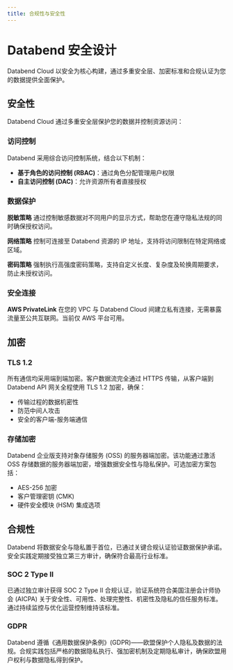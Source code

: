 ```yaml
---
title: 合规性与安全性
---
```


# Databend 安全设计

Databend Cloud 以安全为核心构建，通过多重安全层、加密标准和合规认证为您的数据提供全面保护。

## 安全性

Databend Cloud 通过多重安全层保护您的数据并控制资源访问：

### 访问控制

Databend 采用综合访问控制系统，结合以下机制：

- **基于角色的访问控制 (RBAC)**：通过角色分配管理用户权限
- **自主访问控制 (DAC)**：允许资源所有者直接授权

### 数据保护

**脱敏策略**
通过控制敏感数据对不同用户的显示方式，帮助您在遵守隐私法规的同时确保授权访问。

**网络策略**
控制可连接至 Databend 资源的 IP 地址，支持将访问限制在特定网络或区域。

**密码策略**
强制执行高强度密码策略，支持自定义长度、复杂度及轮换周期要求，防止未授权访问。

### 安全连接

**AWS PrivateLink**
在您的 VPC 与 Databend Cloud 间建立私有连接，无需暴露流量至公共互联网。当前仅 AWS 平台可用。

## 加密

### TLS 1.2

所有通信均采用端到端加密。客户数据流完全通过 HTTPS 传输，从客户端到 Databend API 网关全程使用 TLS 1.2 加密，确保：

- 传输过程的数据机密性
- 防范中间人攻击
- 安全的客户端-服务端通信

### 存储加密

Databend 企业版支持对象存储服务 (OSS) 的服务器端加密。该功能通过激活 OSS 存储数据的服务器端加密，增强数据安全性与隐私保护。可选加密方案包括：

- AES-256 加密
- 客户管理密钥 (CMK)
- 硬件安全模块 (HSM) 集成选项

## 合规性

Databend 将数据安全与隐私置于首位，已通过关键合规认证验证数据保护承诺。安全实践定期接受独立第三方审计，确保符合最高行业标准。

### SOC 2 Type II

已通过独立审计获得 SOC 2 Type II 合规认证，验证系统符合美国注册会计师协会 (AICPA) 关于安全性、可用性、处理完整性、机密性及隐私的信任服务标准。通过持续监控与优化运营控制维持该标准。

### GDPR

Databend 遵循《通用数据保护条例》(GDPR)——欧盟保护个人隐私及数据的法规。合规实践包括严格的数据隐私执行、强加密机制及定期隐私审计，确保欧盟用户权利与数据隐私得到保护。